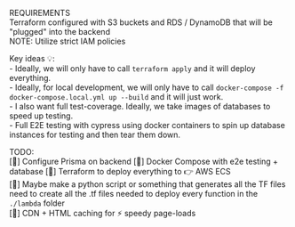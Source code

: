 REQUIREMENTS  
Terraform configured with S3 buckets and RDS / DynamoDB that will be "plugged" into the backend  
    NOTE: Utilize strict IAM policies

Key ideas 💡:  
    - Ideally, we will only have to call `terraform apply` and it will deploy everything.  
    - Ideally, for local development, we will only have to call `docker-compose -f docker-compose.local.yml up --build` and it will just work.  
    - I also want full test-coverage. Ideally, we take images of databases to speed up testing.  
    - Full E2E testing with cypress using docker containers to spin up database instances for testing and then tear them down.  

TODO:  
[🦜] Configure Prisma on backend
[🦜] Docker Compose with e2e testing + database
[🦜] Terraform to deploy everything to 👉 AWS ECS  
[🦜] Maybe make a python script or something that generates all the TF files need to create all the .tf files needed to deploy every function in the `./lambda` folder  
[🦜] CDN + HTML caching for ⚡ speedy page-loads  
